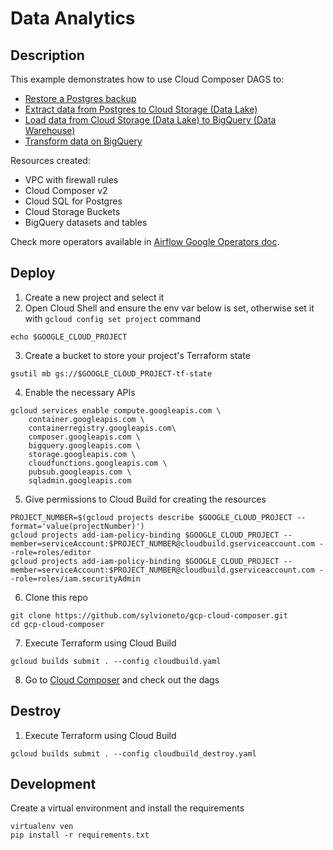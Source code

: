 # Data Analytics

## Description

This example demonstrates how to use Cloud Composer DAGS to:
- [Restore a Postgres backup](./dags/postgres_restore.py)
- [Extract data from Postgres to Cloud Storage (Data Lake)](./dags/postgres_to_datalake.py)
- [Load data from Cloud Storage (Data Lake) to BigQuery (Data Warehouse)](./dags/datalake_to_dw.py)
- [Transform data on BigQuery](./dags/bigquery_transform.py)

Resources created:
- VPC with firewall rules
- Cloud Composer v2
- Cloud SQL for Postgres
- Cloud Storage Buckets
- BigQuery datasets and tables

Check more operators available in [Airflow Google Operators doc](https://airflow.apache.org/docs/apache-airflow-providers-google/stable/operators/index.html).

## Deploy

1. Create a new project and select it
2. Open Cloud Shell and ensure the env var below is set, otherwise set it with `gcloud config set project` command
```
echo $GOOGLE_CLOUD_PROJECT
```

3. Create a bucket to store your project's Terraform state
```
gsutil mb gs://$GOOGLE_CLOUD_PROJECT-tf-state
```

4. Enable the necessary APIs
```
gcloud services enable compute.googleapis.com \
    container.googleapis.com \
    containerregistry.googleapis.com\
    composer.googleapis.com \
    bigquery.googleapis.com \
    storage.googleapis.com \
    cloudfunctions.googleapis.com \
    pubsub.googleapis.com \
    sqladmin.googleapis.com 
```

5. Give permissions to Cloud Build for creating the resources
```
PROJECT_NUMBER=$(gcloud projects describe $GOOGLE_CLOUD_PROJECT --format='value(projectNumber)')
gcloud projects add-iam-policy-binding $GOOGLE_CLOUD_PROJECT --member=serviceAccount:$PROJECT_NUMBER@cloudbuild.gserviceaccount.com --role=roles/editor
gcloud projects add-iam-policy-binding $GOOGLE_CLOUD_PROJECT --member=serviceAccount:$PROJECT_NUMBER@cloudbuild.gserviceaccount.com --role=roles/iam.securityAdmin
```

6. Clone this repo
```
git clone https://github.com/sylvioneto/gcp-cloud-composer.git
cd gcp-cloud-composer
```

7. Execute Terraform using Cloud Build
```
gcloud builds submit . --config cloudbuild.yaml
```

8. Go to [Cloud Composer](https://console.cloud.google.com/composer) and check out the dags


## Destroy
1. Execute Terraform using Cloud Build
```
gcloud builds submit . --config cloudbuild_destroy.yaml
```

## Development

Create a virtual environment and install the requirements
```
virtualenv ven
pip install -r requirements.txt
```
